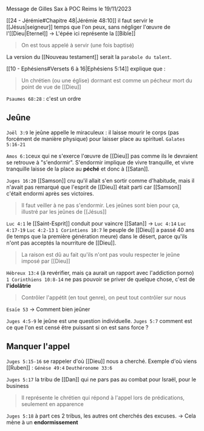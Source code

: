 Message de Gilles Sax à POC Reims le 19/11/2023

[[24 - Jérémie#Chapitre 48|Jérémie 48:10]] il faut servir le [[Jésus|seigneur]] temps que l'on peux, sans négliger l'œuvre de l'[[Dieu|Eternel]]
-> L'épée ici représente la [[Bible]]
> On est tous appelé à servir (une fois baptisé)

La version du [[Nouveau testament]] serait la `parabole du talent`.

[[10 - Ephésiens#Versets 6 à 16|Ephésiens 5:14]] explique que :
> Un chrétien (ou une église) dormant est comme un pécheur mort du point de vue de [[Dieu]]

`Psaumes 68:28` : c'est un ordre
## Jeûne
`Joël 3:9` le jeûne appelle le miraculeux : il laisse mourir le corps (pas forcément de manière physique) pour laisser place au spirituel.
`Galates 5:16-21`

`Amos 6:1`ceux qui ne s'exerce l'œuvre de [[Dieu]] pas comme ils le devraient se retrouve à "s'endormir".
S'endormir implique de vivre tranquille, et vivre tranquille laisse de la place au **péché** et donc à [[Satan]].

`Juges 16:20` [[Samson]] cru qu'il allait s'en sortir comme d'habitude, mais il n'avait pas remarqué que l'esprit de [[Dieu]] était parti car [[Samson]] c'était endormi après ses victoires.
> Il faut veiller à ne pas s'endormir. Les jeûnes sont bien pour ça, illustré par les jeûnes de [[Jésus]]

`Luc 4:1` le [[Saint-Esprit]] conduit pour vaincre [[Satan]] -> `Luc 4:14`
`Luc 4:17-19` `Luc 4:2-13`
`1 Corintiens 10:7` le peuple de [[Dieu]] a passé 40 ans (le temps que la première génération meure) dans le désert, parce qu'ils n'ont pas acceptés la nourriture de [[Dieu]].
> La raison est dû au fait qu'ils n'ont pas voulu respecter le jeûne imposé par [[Dieu]]

`Hébreux 13:4` (à revérifier, mais ça aurait un rapport avec l'addiction porno)
`1 Corinthiens 10:8-14` ne pas pouvoir se priver de quelque chose, c'est de **l'idolâtrie**
> Contrôler l'appétit (en tout genre), on peut tout contrôler sur nous

`Esaïe 53` -> Comment bien jeûner

`Juges 4:5-9` le jeûne est une question individuelle.
`Juges 5:7` comment est ce que l'on est censé être puissant si on est sans force ?
## Manquer l'appel
`Juges 5:15-16` se rappeler d'où [[Dieu]] nous a cherché. Exemple d'où viens [[Ruben]] : `Génèse 49:4` `Deuthéronome 33:6`

`Juges 5:17` la tribu de [[Dan]] qui ne pars pas au combat pour Israël, pour le business
> Il représente le chrétien qui répond à l'appel lors de prédications, seulement en apparence

`Juges 5:18` à part ces 2 tribus, les autres ont cherchés des excuses.
-> Cela mène à un **endormissement**
